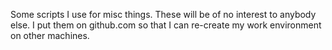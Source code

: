 Some scripts I use for misc things. These will be of no interest to anybody else. I put them on github.com so that I can re-create my work environment on other machines.
